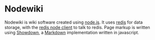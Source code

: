 # Nodewiki
Nodewiki is wiki software created using [node.js](http://nodejs.org). It uses [redis](http://code.google.com/p/redis/) for data storage, with the [redis node client](http://github.com/fictorial/redis-node-client) to talk to redis. Page markup is written using [Showdown](http://attacklab.net/showdown/), a [Markdown](http://daringfireball.net/projects/markdown/) implementation written in javascript.